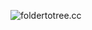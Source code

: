 ![foldertotree.cc](https://user-images.githubusercontent.com/6073745/60753106-175cec80-9fdf-11e9-9043-473dd30de306.gif)
